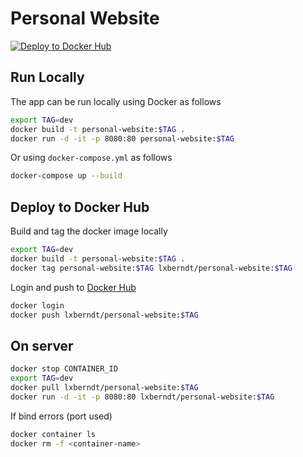 # Personal Website

[![Deploy to Docker Hub](https://github.com/alexberndt/personal-website/actions/workflows/docker-image.yml/badge.svg)](https://github.com/alexberndt/personal-website/actions/workflows/docker-image.yml)

## Run Locally

The app can be run locally using Docker as follows

```bash
export TAG=dev
docker build -t personal-website:$TAG .
docker run -d -it -p 8080:80 personal-website:$TAG
```

Or using `docker-compose.yml` as follows

```bash
docker-compose up --build
```

## Deploy to Docker Hub

Build and tag the docker image locally

```bash
export TAG=dev
docker build -t personal-website:$TAG .
docker tag personal-website:$TAG lxberndt/personal-website:$TAG
```

Login and push to [Docker Hub](https://hub.docker.com/repository/docker/lxberndt/personal-blog/general)

```bash
docker login
docker push lxberndt/personal-website:$TAG
```

## On server

```bash
docker stop CONTAINER_ID
export TAG=dev
docker pull lxberndt/personal-website:$TAG
docker run -d -it -p 8080:80 lxberndt/personal-website:$TAG
```

If bind errors (port used)

```bash
docker container ls
docker rm -f <container-name>
```
